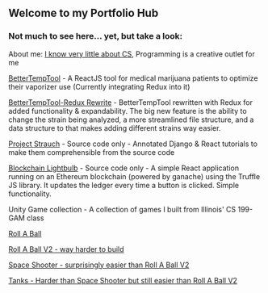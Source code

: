 ## Welcome to my Portfolio Hub

### Not much to see here... yet, but take a look:

About me: [I know very little about CS](http://neillimaye.com/), Programming is a creative outlet for me

[BetterTempTool](https://neillimaye.github.io/bettertemptool) - A ReactJS tool for medical marijuana patients to optimize their vaporizer use (Currently integrating Redux into it)

[BetterTempTool-Redux Rewrite](https://neillimaye.github.io/btt-redux/) - BetterTempTool rewritten with Redux for added functionality & expandability. The big new feature is the ability to change the strain being analyzed, a more streamlined file structure, and a data structure to that makes adding different strains way easier.

[Project Strauch](https://github.com/neillimaye/projectstrauch) - Source code only - Annotated Django & React tutorials to make them comprehensible from the source code

[Blockchain Lightbulb](https://github.com/neillimaye/lightbulb-blockchain) - Source code only - A simple React application running on an Ethereum blockchain (powered by ganache) using the Truffle JS library. It updates the ledger every time a button is clicked. Simple functionality.

Unity Game collection  - A collection of games I built from Illinois' CS 199-GAM class 

[Roll A Ball](https://neillimaye.github.io/web_game)

[Roll A Ball V2 - way harder to build](https://neillimaye.github.io/HarderRollV2)

[Space Shooter - surprisingly easier than Roll A Ball V2](https://neillimaye.github.io/SpaceShooter)

[Tanks - Harder than Space Shooter but still easier than Roll A Ball V2](https://neillimaye.github.io/Tanks)
